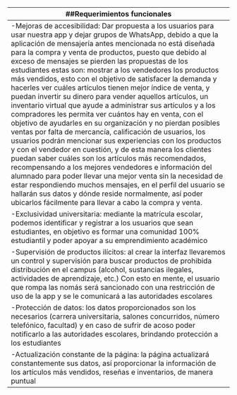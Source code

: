 
| ##Requerimientos funcionales |
|--|
| -Mejoras de accesibilidad: Dar propuesta a los usuarios para usar nuestra app y dejar grupos de WhatsApp, debido a que la aplicación de mensajería antes mencionada no está diseñada para la compra y venta de productos, puesto que debido al exceso de mensajes se pierden las propuestas de los estudiantes estas son: mostrar a los vendedores los productos más vendidos, esto con el objetivo de satisfacer la demanda y hacerles ver cuáles artículos tienen mejor índice de venta, y puedan invertir su dinero para vender aquellos artículos, un inventario virtual que ayude a administrar sus artículos y a los compradores les permita ver cuántos hay en venta, con el objetivo de ayudarles en su organización y no pierdan posibles ventas por falta de mercancía, calificación de usuarios, los usuarios podrán mencionar sus experiencias con los productos y con el vendedor en cuestión, y de esta manera los clientes puedan saber cuáles son los artículos más recomendados, recompensando a los mejores vendedores e información del alumnado para poder llevar una mejor venta sin la necesidad de estar respondiendo muchos mensajes, en el perfil del usuario se hallarán sus datos y dónde reside normalmente, así poder ubicarlos fácilmente para llevar a cabo la compra y venta. |
| -Exclusividad universitaria: mediante la matrícula escolar, podemos identificar y registrar a los usuarios que sean estudiantes, en objetivo es formar una comunidad 100% estudiantil y poder apoyar a su emprendimiento académico |
| -Supervisión de productos ilícitos: al crear la interfaz llevaremos un control y supervisión para buscar productos de prohibida distribución en el campus (alcohol, sustancias ilegales, actividades de aprendizaje, etc.) Con esto en mente, el usuario que rompa las nomás será sancionado con una restricción de uso de la app y se le comunicará a las autoridades escolares |
| -Protección de datos: los datos proporcionados son los necesarios (carrera universitaria, salones concurridos, número telefónico, facultad) y en caso de sufrir de acoso poder notificarlo a las autoridades escolares, brindando protección a los estudiantes |
| -Actualización constante de la página: la página actualizará constantemente sus datos, así proporcionar la información de los artículos más vendidos, reseñas e inventarios, de manera puntual |
